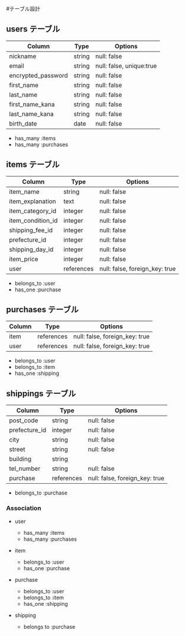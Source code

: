 #テーブル設計

## users テーブル

|Column             |Type    |Options     |
|-------------------|--------|------------|
|nickname           |string  |null: false |
|email              |string  |null: false, unique:true |
|encrypted_password |string  |null: false |
|first_name         |string  |null: false |
|last_name          |string  |null: false |
|first_name_kana    |string  |null: false |
|last_name_kana     |string  |null: false |
|birth_date         |date    |null: false |

- has_many :items
- has_many :purchases

## items テーブル

|Column             |Type       |Options     |
|-------------------|-----------|------------|
|item_name          |string     |null: false |
|item_explanation   |text       |null: false |
|item_category_id   |integer    |null: false |
|item_condition_id  |integer    |null: false |
|shipping_fee_id    |integer    |null: false |
|prefecture_id      |integer    |null: false |
|shipping_day_id    |integer    |null: false |
|item_price         |integer    |null: false |
|user               |references |null: false, foreign_key: true |

- belongs_to :user
- has_one :purchase

## purchases テーブル
|Column             |Type       |Options  |
|-------------------|-----------|---------|
|item               |references |null: false, foreign_key: true |
|user               |references |null: false, foreign_key: true |

- belongs_to :user
- belongs_to :item
- has_one :shipping


## shippings テーブル
|Column             |Type       |Options     |
|-------------------|-----------|------------|
|post_code          |string     |null: false |
|prefecture_id      |integer    |null: false |
|city               |string     |null: false |
|street             |string     |null: false |
|building           |string     |            |
|tel_number         |string     |null: false |
|purchase           |references |null: false, foreign_key: true |

- belongs_to :purchase



### Association
- user
   - has_many :items
   - has_many :purchases

- item
   - belongs_to :user
   - has_one :purchase

- purchase
   - belongs_to :user
   - belongs_to :item
   - has_one :shipping

- shipping
   - belongs to :purchase

